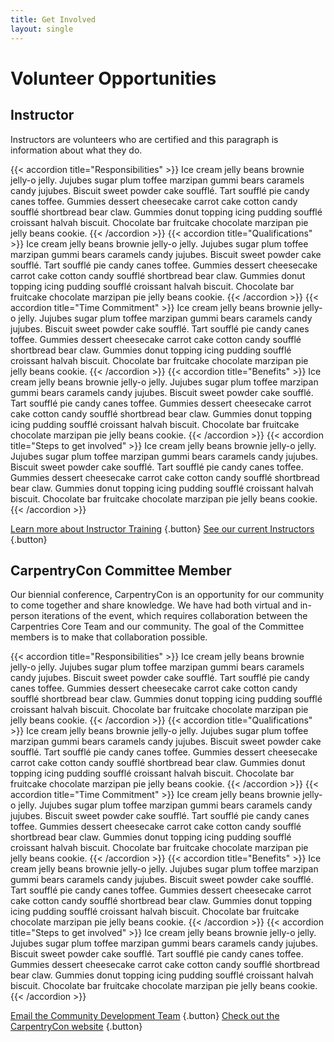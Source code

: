 ```yaml
---
title: Get Involved
layout: single
---
```


# Volunteer Opportunities

## Instructor 

Instructors are volunteers who are certified and this paragraph is information about what they do.

{{< accordion title="Responsibilities" >}}
Ice cream jelly beans brownie jelly-o jelly. Jujubes sugar plum toffee marzipan gummi bears caramels candy jujubes. Biscuit sweet powder cake soufflé. Tart soufflé pie candy canes toffee. Gummies dessert cheesecake carrot cake cotton candy soufflé shortbread bear claw. Gummies donut topping icing pudding soufflé croissant halvah biscuit. Chocolate bar fruitcake chocolate marzipan pie jelly beans cookie. 
{{< /accordion >}}
{{< accordion title="Qualifications" >}}
Ice cream jelly beans brownie jelly-o jelly. Jujubes sugar plum toffee marzipan gummi bears caramels candy jujubes. Biscuit sweet powder cake soufflé. Tart soufflé pie candy canes toffee. Gummies dessert cheesecake carrot cake cotton candy soufflé shortbread bear claw. Gummies donut topping icing pudding soufflé croissant halvah biscuit. Chocolate bar fruitcake chocolate marzipan pie jelly beans cookie. 
{{< /accordion >}}
{{< accordion title="Time Commitment" >}}
Ice cream jelly beans brownie jelly-o jelly. Jujubes sugar plum toffee marzipan gummi bears caramels candy jujubes. Biscuit sweet powder cake soufflé. Tart soufflé pie candy canes toffee. Gummies dessert cheesecake carrot cake cotton candy soufflé shortbread bear claw. Gummies donut topping icing pudding soufflé croissant halvah biscuit. Chocolate bar fruitcake chocolate marzipan pie jelly beans cookie. 
{{< /accordion >}}
{{< accordion title="Benefits" >}}
Ice cream jelly beans brownie jelly-o jelly. Jujubes sugar plum toffee marzipan gummi bears caramels candy jujubes. Biscuit sweet powder cake soufflé. Tart soufflé pie candy canes toffee. Gummies dessert cheesecake carrot cake cotton candy soufflé shortbread bear claw. Gummies donut topping icing pudding soufflé croissant halvah biscuit. Chocolate bar fruitcake chocolate marzipan pie jelly beans cookie. 
{{< /accordion >}}
{{< accordion title="Steps to get involved" >}}
Ice cream jelly beans brownie jelly-o jelly. Jujubes sugar plum toffee marzipan gummi bears caramels candy jujubes. Biscuit sweet powder cake soufflé. Tart soufflé pie candy canes toffee. Gummies dessert cheesecake carrot cake cotton candy soufflé shortbread bear claw. Gummies donut topping icing pudding soufflé croissant halvah biscuit. Chocolate bar fruitcake chocolate marzipan pie jelly beans cookie. 
{{< /accordion >}}

[Learn more about Instructor Training](#)
{.button}
[See our current Instructors](#)
{.button}

## CarpentryCon Committee Member 

Our biennial conference, CarpentryCon is an opportunity for our community to come together and share knowledge. We have had both virtual and in-person iterations of the event, which requires collaboration between the Carpentries Core Team and our community. The goal of the Committee members is to make that collaboration possible.

{{< accordion title="Responsibilities" >}}
Ice cream jelly beans brownie jelly-o jelly. Jujubes sugar plum toffee marzipan gummi bears caramels candy jujubes. Biscuit sweet powder cake soufflé. Tart soufflé pie candy canes toffee. Gummies dessert cheesecake carrot cake cotton candy soufflé shortbread bear claw. Gummies donut topping icing pudding soufflé croissant halvah biscuit. Chocolate bar fruitcake chocolate marzipan pie jelly beans cookie. 
{{< /accordion >}}
{{< accordion title="Qualifications" >}}
Ice cream jelly beans brownie jelly-o jelly. Jujubes sugar plum toffee marzipan gummi bears caramels candy jujubes. Biscuit sweet powder cake soufflé. Tart soufflé pie candy canes toffee. Gummies dessert cheesecake carrot cake cotton candy soufflé shortbread bear claw. Gummies donut topping icing pudding soufflé croissant halvah biscuit. Chocolate bar fruitcake chocolate marzipan pie jelly beans cookie. 
{{< /accordion >}}
{{< accordion title="Time Commitment" >}}
Ice cream jelly beans brownie jelly-o jelly. Jujubes sugar plum toffee marzipan gummi bears caramels candy jujubes. Biscuit sweet powder cake soufflé. Tart soufflé pie candy canes toffee. Gummies dessert cheesecake carrot cake cotton candy soufflé shortbread bear claw. Gummies donut topping icing pudding soufflé croissant halvah biscuit. Chocolate bar fruitcake chocolate marzipan pie jelly beans cookie. 
{{< /accordion >}}
{{< accordion title="Benefits" >}}
Ice cream jelly beans brownie jelly-o jelly. Jujubes sugar plum toffee marzipan gummi bears caramels candy jujubes. Biscuit sweet powder cake soufflé. Tart soufflé pie candy canes toffee. Gummies dessert cheesecake carrot cake cotton candy soufflé shortbread bear claw. Gummies donut topping icing pudding soufflé croissant halvah biscuit. Chocolate bar fruitcake chocolate marzipan pie jelly beans cookie. 
{{< /accordion >}}
{{< accordion title="Steps to get involved" >}}
Ice cream jelly beans brownie jelly-o jelly. Jujubes sugar plum toffee marzipan gummi bears caramels candy jujubes. Biscuit sweet powder cake soufflé. Tart soufflé pie candy canes toffee. Gummies dessert cheesecake carrot cake cotton candy soufflé shortbread bear claw. Gummies donut topping icing pudding soufflé croissant halvah biscuit. Chocolate bar fruitcake chocolate marzipan pie jelly beans cookie. 
{{< /accordion >}}

[Email the Community Development Team](#)
{.button}
[Check out the CarpentryCon website](#)
{.button}